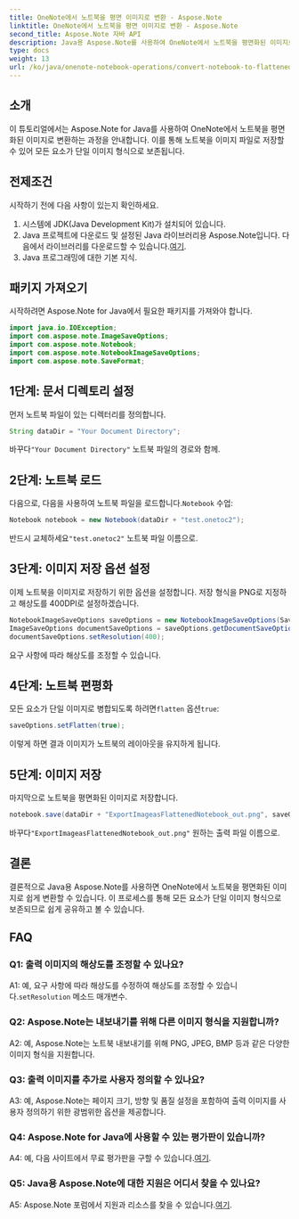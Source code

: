 ```yaml
---
title: OneNote에서 노트북을 평면 이미지로 변환 - Aspose.Note
linktitle: OneNote에서 노트북을 평면 이미지로 변환 - Aspose.Note
second_title: Aspose.Note 자바 API
description: Java용 Aspose.Note를 사용하여 OneNote에서 노트북을 평면화된 이미지로 변환하는 방법을 알아보세요. 단일 이미지 파일의 모든 요소를 손쉽게 보존하세요.
type: docs
weight: 13
url: /ko/java/onenote-notebook-operations/convert-notebook-to-flattened-image/
---
```

## 소개

이 튜토리얼에서는 Aspose.Note for Java를 사용하여 OneNote에서 노트북을 평면화된 이미지로 변환하는 과정을 안내합니다. 이를 통해 노트북을 이미지 파일로 저장할 수 있어 모든 요소가 단일 이미지 형식으로 보존됩니다.

## 전제조건

시작하기 전에 다음 사항이 있는지 확인하세요.

1. 시스템에 JDK(Java Development Kit)가 설치되어 있습니다.
2.  Java 프로젝트에 다운로드 및 설정된 Java 라이브러리용 Aspose.Note입니다. 다음에서 라이브러리를 다운로드할 수 있습니다.[여기](https://releases.aspose.com/note/java/).
3. Java 프로그래밍에 대한 기본 지식.

## 패키지 가져오기

시작하려면 Aspose.Note for Java에서 필요한 패키지를 가져와야 합니다.

```java
import java.io.IOException;
import com.aspose.note.ImageSaveOptions;
import com.aspose.note.Notebook;
import com.aspose.note.NotebookImageSaveOptions;
import com.aspose.note.SaveFormat;
```

## 1단계: 문서 디렉토리 설정

먼저 노트북 파일이 있는 디렉터리를 정의합니다.

```java
String dataDir = "Your Document Directory";
```

 바꾸다`"Your Document Directory"` 노트북 파일의 경로와 함께.

## 2단계: 노트북 로드

 다음으로, 다음을 사용하여 노트북 파일을 로드합니다.`Notebook` 수업:

```java
Notebook notebook = new Notebook(dataDir + "test.onetoc2");
```

 반드시 교체하세요`"test.onetoc2"` 노트북 파일 이름으로.

## 3단계: 이미지 저장 옵션 설정

이제 노트북을 이미지로 저장하기 위한 옵션을 설정합니다. 저장 형식을 PNG로 지정하고 해상도를 400DPI로 설정하겠습니다.

```java
NotebookImageSaveOptions saveOptions = new NotebookImageSaveOptions(SaveFormat.Png);
ImageSaveOptions documentSaveOptions = saveOptions.getDocumentSaveOptions();
documentSaveOptions.setResolution(400);
```

요구 사항에 따라 해상도를 조정할 수 있습니다.

## 4단계: 노트북 편평화

모든 요소가 단일 이미지로 병합되도록 하려면`flatten` 옵션`true`:

```java
saveOptions.setFlatten(true);
```

이렇게 하면 결과 이미지가 노트북의 레이아웃을 유지하게 됩니다.

## 5단계: 이미지 저장

마지막으로 노트북을 평면화된 이미지로 저장합니다.

```java
notebook.save(dataDir + "ExportImageasFlattenedNotebook_out.png", saveOptions);
```

 바꾸다`"ExportImageasFlattenedNotebook_out.png"` 원하는 출력 파일 이름으로.

## 결론

결론적으로 Java용 Aspose.Note를 사용하면 OneNote에서 노트북을 평면화된 이미지로 쉽게 변환할 수 있습니다. 이 프로세스를 통해 모든 요소가 단일 이미지 형식으로 보존되므로 쉽게 공유하고 볼 수 있습니다.

## FAQ

### Q1: 출력 이미지의 해상도를 조정할 수 있나요?

 A1: 예, 요구 사항에 따라 해상도를 수정하여 해상도를 조정할 수 있습니다.`setResolution` 메소드 매개변수.

### Q2: Aspose.Note는 내보내기를 위해 다른 이미지 형식을 지원합니까?

A2: 예, Aspose.Note는 노트북 내보내기를 위해 PNG, JPEG, BMP 등과 같은 다양한 이미지 형식을 지원합니다.

### Q3: 출력 이미지를 추가로 사용자 정의할 수 있나요?

A3: 예, Aspose.Note는 페이지 크기, 방향 및 품질 설정을 포함하여 출력 이미지를 사용자 정의하기 위한 광범위한 옵션을 제공합니다.

### Q4: Aspose.Note for Java에 사용할 수 있는 평가판이 있습니까?

 A4: 예, 다음 사이트에서 무료 평가판을 구할 수 있습니다.[여기](https://releases.aspose.com/).

### Q5: Java용 Aspose.Note에 대한 지원은 어디서 찾을 수 있나요?

 A5: Aspose.Note 포럼에서 지원과 리소스를 찾을 수 있습니다.[여기](https://forum.aspose.com/c/note/28).